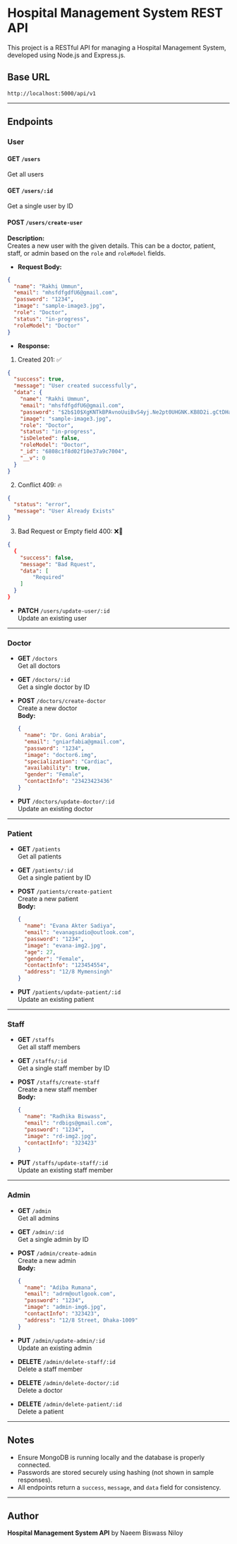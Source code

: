 # Hospital Management System REST API

This project is a RESTful API for managing a Hospital Management System, developed using Node.js and Express.js.

## Base URL

```
http://localhost:5000/api/v1
```

---

## Endpoints

### User

#### **GET** `/users`  
  Get all users

#### **GET** `/users/:id`  
  Get a single user by ID

#### **POST** `/users/create-user`  
   **Description:**  
  Creates a new user with the given details. This can be a doctor, patient, staff, or admin based on the `role` and `roleModel` fields.

- **Request Body:**

```json
{
  "name": "Rakhi Ummun",
  "email": "mhsfdfgdfU6@gmail.com",
  "password": "1234",
  "image": "sample-image3.jpg",
  "role": "Doctor",
  "status": "in-progress",
  "roleModel": "Doctor"
}
```

 - **Response:**
1. Created 201: ✅

```json
{
  "success": true,
  "message": "User created successfully",
  "data": {
    "name": "Rakhi Ummun",
    "email": "mhsfdfgdfU6@gmail.com",
    "password": "$2b$10$XgKNTkBPAvnoUuiBvS4yj.Ne2pt0UHGNK.KB8D2i.gCtDHajmroZC",
    "image": "sample-image3.jpg",
    "role": "Doctor",
    "status": "in-progress",
    "isDeleted": false,
    "roleModel": "Doctor",
    "_id": "6808c1f8d02f10e37a9c7004",
    "__v": 0
  }
}
```

2. Conflict 409: 🔥
```json
{
  "status": "error",
  "message": "User Already Exists"
}
```

3. Bad Request or Empty field 400: ❌🚫
```json
{
  {
    "success": false,
    "message": "Bad Rquest",
    "data": [
        "Required"
    ]
  }
}
```

- **PATCH** `/users/update-user/:id`  
  Update an existing user

---

### Doctor

- **GET** `/doctors`  
  Get all doctors

- **GET** `/doctors/:id`  
  Get a single doctor by ID

- **POST** `/doctors/create-doctor`  
  Create a new doctor  
  **Body:**

  ```json
  {
    "name": "Dr. Goni Arabia",
    "email": "gniarfabia@gmail.com",
    "password": "1234",
    "image": "doctor6.img",
    "specialization": "Cardiac",
    "availability": true,
    "gender": "Female",
    "contactInfo": "23423423436"
  }
  ```

- **PUT** `/doctors/update-doctor/:id`  
  Update an existing doctor

---

### Patient

- **GET** `/patients`  
  Get all patients

- **GET** `/patients/:id`  
  Get a single patient by ID

- **POST** `/patients/create-patient`  
  Create a new patient  
  **Body:**

  ```json
  {
    "name": "Evana Akter Sadiya",
    "email": "evanagsadio@outlook.com",
    "password": "1234",
    "image": "evana-img2.jpg",
    "age": 27,
    "gender": "Female",
    "contactInfo": "123454554",
    "address": "12/8 Mymensingh"
  }
  ```

- **PUT** `/patients/update-patient/:id`  
  Update an existing patient

---

### Staff

- **GET** `/staffs`  
  Get all staff members

- **GET** `/staffs/:id`  
  Get a single staff member by ID

- **POST** `/staffs/create-staff`  
  Create a new staff member  
  **Body:**

  ```json
  {
    "name": "Radhika Biswass",
    "email": "rdbigs@gmail.com",
    "password": "1234",
    "image": "rd-img2.jpg",
    "contactInfo": "323423"
  }
  ```

- **PUT** `/staffs/update-staff/:id`  
  Update an existing staff member

---

### Admin

- **GET** `/admin`  
  Get all admins

- **GET** `/admin/:id`  
  Get a single admin by ID

- **POST** `/admin/create-admin`  
  Create a new admin  
  **Body:**

  ```json
  {
    "name": "Adiba Rumana",
    "email": "adrm@outlgook.com",
    "password": "1234",
    "image": "admin-img6.jpg",
    "contactInfo": "323423",
    "address": "12/8 Street, Dhaka-1009"
  }
  ```

- **PUT** `/admin/update-admin/:id`  
  Update an existing admin

- **DELETE** `/admin/delete-staff/:id`  
  Delete a staff member

- **DELETE** `/admin/delete-doctor/:id`  
  Delete a doctor

- **DELETE** `/admin/delete-patient/:id`  
  Delete a patient

---

## Notes

- Ensure MongoDB is running locally and the database is properly connected.
- Passwords are stored securely using hashing (not shown in sample responses).
- All endpoints return a `success`, `message`, and `data` field for consistency.

---

## Author

**Hospital Management System API** by Naeem Biswass Niloy
